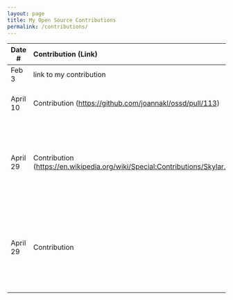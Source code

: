 ```yaml
---
layout: page
title: My Open Source Contributions
permalink: /contributions/
---
```


<!--
Type of the contribution should be "Wikipedia edit", "OpenStreet Map feature", "Documentation", "Course website", "Blog",
"Browser Add-on", etc.

The description should include a brief summary of what you did.

The link should bring us to a public page that shows your contribution. 

Replace the first row with your own contribution. 

-->





| Date #       | Contribution (Link)  | Type  | Description |
|---|:---|:---|:---|
| Feb 3   | link to my contribution    | course website    |   I fixed a broken link.    |
|  April 10   |  Contribution (https://github.com/joannakl/ossd/pull/113)  |  Course Website (Daily)   |   I fixed the Sunday due date for this week.   |
|  April 29   |  Contribution (https://en.wikipedia.org/wiki/Special:Contributions/Skylar.mo)   |  Wikipedia   |  I added some information about a program I was in to my high school's page.     |
| April 29   | Contribution   | Wikipedia    |   I added information about a club I was in (Rocketry Club) to my high school's page.    |
